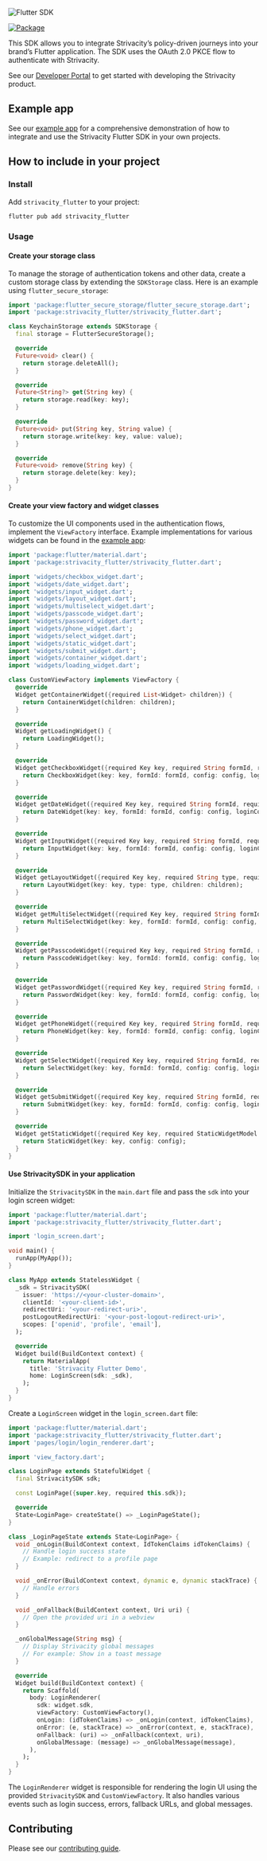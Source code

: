 ![Flutter SDK](https://static.strivacity.com/images/flutter-sdk.png)

[![Package](https://img.shields.io/pub/v/strivacity_flutter.svg)](https://pub.dartlang.org/packages/strivacity_flutter)

This SDK allows you to integrate Strivacity’s policy-driven journeys into your brand’s Flutter application. The SDK uses the OAuth 2.0 PKCE flow to authenticate with Strivacity.

See our [Developer Portal](https://www.strivacity.com/learn-support/developer-hub) to get started with developing the Strivacity product.

## Example app

See our [example app](https://github.com/Strivacity/sdk-flutter/blob/main/strivacity_flutter/example/README.md) for a comprehensive demonstration of how to integrate and use the Strivacity Flutter SDK in your own projects.

## How to include in your project

### Install

Add `strivacity_flutter` to your project:

```sh
flutter pub add strivacity_flutter
```

### Usage

#### Create your storage class

To manage the storage of authentication tokens and other data, create a custom storage class by extending the `SDKStorage` class. Here is an example using `flutter_secure_storage`:

```dart
import 'package:flutter_secure_storage/flutter_secure_storage.dart';
import 'package:strivacity_flutter/strivacity_flutter.dart';

class KeychainStorage extends SDKStorage {
  final storage = FlutterSecureStorage();

  @override
  Future<void> clear() {
    return storage.deleteAll();
  }

  @override
  Future<String?> get(String key) {
    return storage.read(key: key);
  }

  @override
  Future<void> put(String key, String value) {
    return storage.write(key: key, value: value);
  }

  @override
  Future<void> remove(String key) {
    return storage.delete(key: key);
  }
}
```

#### Create your view factory and widget classes

To customize the UI components used in the authentication flows, implement the `ViewFactory` interface. Example implementations for various widgets can be found in the [example app](https://github.com/Strivacity/sdk-flutter/blob/main/strivacity_flutter/example/README.md):

```dart
import 'package:flutter/material.dart';
import 'package:strivacity_flutter/strivacity_flutter.dart';

import 'widgets/checkbox_widget.dart';
import 'widgets/date_widget.dart';
import 'widgets/input_widget.dart';
import 'widgets/layout_widget.dart';
import 'widgets/multiselect_widget.dart';
import 'widgets/passcode_widget.dart';
import 'widgets/password_widget.dart';
import 'widgets/phone_widget.dart';
import 'widgets/select_widget.dart';
import 'widgets/static_widget.dart';
import 'widgets/submit_widget.dart';
import 'widgets/container_widget.dart';
import 'widgets/loading_widget.dart';

class CustomViewFactory implements ViewFactory {
  @override
  Widget getContainerWidget({required List<Widget> children}) {
    return ContainerWidget(children: children);
  }

  @override
  Widget getLoadingWidget() {
    return LoadingWidget();
  }

  @override
  Widget getCheckboxWidget({required Key key, required String formId, required CheckboxWidgetModel config, required LoginContext loginContext}) {
    return CheckboxWidget(key: key, formId: formId, config: config, loginContext: loginContext);
  }

  @override
  Widget getDateWidget({required Key key, required String formId, required DateWidgetModel config, required LoginContext loginContext}) {
    return DateWidget(key: key, formId: formId, config: config, loginContext: loginContext);
  }

  @override
  Widget getInputWidget({required Key key, required String formId, required InputWidgetModel config, required LoginContext loginContext}) {
    return InputWidget(key: key, formId: formId, config: config, loginContext: loginContext);
  }

  @override
  Widget getLayoutWidget({required Key key, required String type, required List<Widget> children}) {
    return LayoutWidget(key: key, type: type, children: children);
  }

  @override
  Widget getMultiSelectWidget({required Key key, required String formId, required MultiSelectWidgetModel config, required LoginContext loginContext}) {
    return MultiSelectWidget(key: key, formId: formId, config: config, loginContext: loginContext);
  }

  @override
  Widget getPasscodeWidget({required Key key, required String formId, required PasscodeWidgetModel config, required LoginContext loginContext}) {
    return PasscodeWidget(key: key, formId: formId, config: config, loginContext: loginContext);
  }

  @override
  Widget getPasswordWidget({required Key key, required String formId, required PasswordWidgetModel config, required LoginContext loginContext}) {
    return PasswordWidget(key: key, formId: formId, config: config, loginContext: loginContext);
  }

  @override
  Widget getPhoneWidget({required Key key, required String formId, required PhoneWidgetModel config, required LoginContext loginContext}) {
    return PhoneWidget(key: key, formId: formId, config: config, loginContext: loginContext);
  }

  @override
  Widget getSelectWidget({required Key key, required String formId, required SelectWidgetModel config, required LoginContext loginContext}) {
    return SelectWidget(key: key, formId: formId, config: config, loginContext: loginContext);
  }

  @override
  Widget getSubmitWidget({required Key key, required String formId, required SubmitWidgetModel config, required LoginContext loginContext}) {
    return SubmitWidget(key: key, formId: formId, config: config, loginContext: loginContext);
  }

  @override
  Widget getStaticWidget({required Key key, required StaticWidgetModel config}) {
    return StaticWidget(key: key, config: config);
  }
}
```

#### Use StrivacitySDK in your application

Initialize the `StrivacitySDK` in the `main.dart` file and pass the `sdk` into your login screen widget:

```dart
import 'package:flutter/material.dart';
import 'package:strivacity_flutter/strivacity_flutter.dart';

import 'login_screen.dart';

void main() {
  runApp(MyApp());
}

class MyApp extends StatelessWidget {
  _sdk = StrivacitySDK(
    issuer: 'https://<your-cluster-domain>',
    clientId: '<your-client-id>',
    redirectUri: '<your-redirect-uri>',
    postLogoutRedirectUri: '<your-post-logout-redirect-uri>',
    scopes: ['openid', 'profile', 'email'],
  );

  @override
  Widget build(BuildContext context) {
    return MaterialApp(
      title: 'Strivacity Flutter Demo',
      home: LoginScreen(sdk: _sdk),
    );
  }
}
```

Create a `LoginScreen` widget in the `login_screen.dart` file:

```dart
import 'package:flutter/material.dart';
import 'package:strivacity_flutter/strivacity_flutter.dart';
import 'pages/login/login_renderer.dart';

import 'view_factory.dart';

class LoginPage extends StatefulWidget {
  final StrivacitySDK sdk;

  const LoginPage({super.key, required this.sdk});

  @override
  State<LoginPage> createState() => _LoginPageState();
}

class _LoginPageState extends State<LoginPage> {
  void _onLogin(BuildContext context, IdTokenClaims idTokenClaims) {
    // Handle login success state
    // Example: redirect to a profile page
  }

  void _onError(BuildContext context, dynamic e, dynamic stackTrace) {
    // Handle errors
  }

  void _onFallback(BuildContext context, Uri uri) {
    // Open the provided uri in a webview
  }

  _onGlobalMessage(String msg) {
    // Display Strivacity global messages
    // For example: Show in a toast message
  }

  @override
  Widget build(BuildContext context) {
    return Scaffold(
      body: LoginRenderer(
        sdk: widget.sdk,
        viewFactory: CustomViewFactory(),
        onLogin: (idTokenClaims) => _onLogin(context, idTokenClaims),
        onError: (e, stackTrace) => _onError(context, e, stackTrace),
        onFallback: (uri) => _onFallback(context, uri),
        onGlobalMessage: (message) => _onGlobalMessage(message),
      ),
    );
  }
}
```

The `LoginRenderer` widget is responsible for rendering the login UI using the provided `StrivacitySDK` and `CustomViewFactory`. It also handles various events such as login success, errors, fallback URLs, and global messages.

## Contributing

Please see our [contributing guide](https://github.com/Strivacity/sdk-flutter/blob/main/strivacity_flutter/CONTRIBUTING.md).
